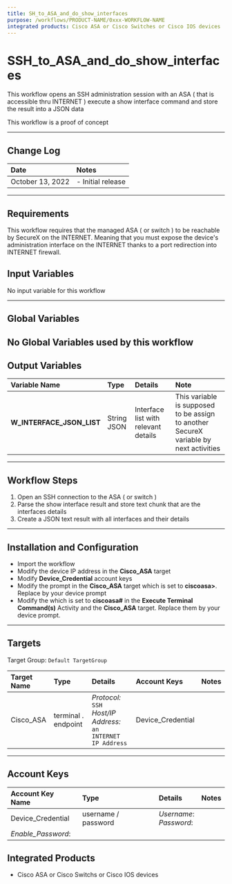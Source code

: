 ```yaml
---
title: SH_to_ASA_and_do_show_interfaces
purpose: /workflows/PRODUCT-NAME/0xxx-WORKFLOW-NAME
integrated products: Cisco ASA or Cisco Switches or Cisco IOS devices
---
```


# SSH_to_ASA_and_do_show_interfaces


This workflow opens an SSH administration session with an ASA ( that is accessible thru INTERNET ) execute a show interface command and store the result into a JSON data

This workflow is a proof of concept

---

## Change Log

| Date | Notes |
|:-----|:------|
| October 13, 2022 | - Initial release |

---

## Requirements

This workflow requires that the managed ASA ( or switch ) to be reachable by SecureX on the INTERNET. Meaning that you must expose the device's administration interface on the INTERNET thanks to a port redirection into INTERNET firewall.

## Input Variables

No input variable for this workflow

---
## Global Variables

No Global Variables used by this workflow
---
## Output Variables

| Variable Name | Type | Details | Note |
|:------------|:-----|:--------|:-----------|
| **W_INTERFACE_JSON_LIST** | String JSON | Interface list with relevant details| This variable is supposed to be assign to another SecureX variable by next activities |
---

## Workflow Steps
1. Open an SSH connection to the ASA ( or switch )
2. Parse the show interface result and store text chunk that are the interfaces details
3. Create a JSON text result with all interfaces and their details
---

## Installation and Configuration
* Import the workflow
* Modify the device IP address in the **Cisco_ASA** target
* Modify **Device_Credential** account keys
* Modify the prompt in the **Cisco_ASA** target which is set to **ciscoasa>**. Replace by your device prompt
* Modify the which is set to **ciscoasa#** in the **Execute Terminal Command(s)** Activity and the **Cisco_ASA** target. Replace them by your device prompt.

---

## Targets
Target Group: `Default TargetGroup`

| Target Name | Type | Details | Account Keys | Notes |
|:------------|:-----|:--------|:-------------|:------|
| Cisco_ASA | terminal . endpoint | _Protocol:_ `SSH`<br />_Host/IP Address:_ `an INTERNET IP Address` | Device_Credential | |

---

## Account Keys

| Account Key Name | Type | Details | Notes |
|:-----------------|:-----|:--------|:------|
| Device_Credential | username / password | _Username_: <br />_Password_:<br />
_Enable_Password_: | |

## Integrated Products

* Cisco ASA or Cisco Switchs or Cisco IOS devices
